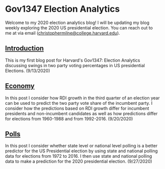 # Gov1347 Election Analytics
Welcome to my 2020 election analytics blog! I will be updating my blog weekly exploring the 2020 US presidential election. You can reach out to me at via email (christophermilne@college.harvard.edu).

## [Introduction](posts/Introduction.md)
This is my first blog post for Harvard's Gov1347: Election Analytics discussing swings in two party voting percentages in US presidential Elections. (9/13/2020)

## [Economy](posts/economy.md)
In this post I consider how RDI growth in the third quarter of an election year can be used to predict the two party vote share of the incumbent party. I consider how the predictions based on RDI growth differ for incumbent presidents and non-incumbent candidates as well as how predictions differ for elections from 1960-1988 and from 1992-2016. (9/20/2020)

## [Polls](posts/polling.md)
In this post I consider whether state level or national level polling is a better predictor for the US Presidential election by using state and national polling data for elections from 1972 to 2016. I then use state and national polling data to make a prediction for the 2020 presidential election. (9/27/2020)